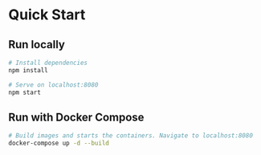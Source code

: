 # Quick Start

## Run locally
```bash
# Install dependencies
npm install

# Serve on localhost:8080
npm start
```
## Run with Docker Compose
```bash
# Build images and starts the containers. Navigate to localhost:8080
docker-compose up -d --build
```
